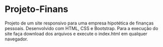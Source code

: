 # Projeto-Finans
Projeto de um site responsivo para uma empresa hipotética de finanças pessoais. Desenvolvido com HTML, CSS e Bootstrap.
Para a execução do site faça download dos arquivos e execute o index.html em qualquer navegador.
